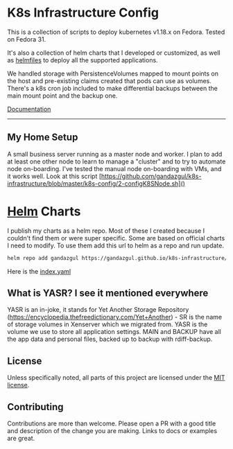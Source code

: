 # K8s Infrastructure Config

This is a collection of scripts to deploy kubernetes v1.18.x on Fedora. Tested on Fedora 31.

It's also a collection of helm charts that I developed or customized, as well as
[helmfiles](https://github.com/roboll/helmfile/) to deploy all the supported applications.

We handled storage with PersistenceVolumes mapped to mount points on the host and pre-existing claims created that
pods can use as volumes. There's a k8s cron job included to make differential backups 
between the main mount point and
the backup one.

[Documentation](https://gandazgul.github.io/k8s-infrastructure/)

---

## My Home Setup

A small business server running as a master node and worker. I plan to add at least one other node to learn to manage
a "cluster" and to try to automate node on-boarding. I've tested the 
manual node on-boarding with VMs, and it works
well. 
Look at this script [https://github.com/gandazgul/k8s-infrastructure/blob/master/k8s-config/2-configK8SNode.sh]()

# [Helm](https://helm.sh) Charts

I publish my charts as a helm repo. Most of these I created because I couldn't find them or were super specific. Some
are based on official charts I need to modify. To use them add this url to helm as a repo and run update.

```bash
helm repo add gandazgul https://gandazgul.github.io/k8s-infrastructure/
``` 

Here is the [index.yaml](https://gandazgul.github.io/k8s-infrastructure/index.yaml)

## What is YASR? I see it mentioned everywhere

YASR is an in-joke, it stands for Yet Another Storage
Repository (https://encyclopedia.thefreedictionary.com/Yet+Another) - SR is the name of storage volumes in Xenserver
which we migrated from. YASR is the volume we use to store all application settings. MAIN and BACKUP have all the app
data and personal files, backed up to backup with rdiff-backup.

## License

Unless specifically noted, all parts of this project are licensed under
the [MIT license](https://github.com/gandazgul/k8s-infrastructure/blob/master/LICENSE.md).

## Contributing

Contributions are more than welcome. Please open a PR with a good title and description of the change you are making.
Links to docs or examples are great.
